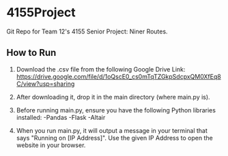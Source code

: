# 4155Project
Git Repo for Team 12's 4155 Senior Project: Niner Routes.
## How to Run
1. Download the .csv file from the following Google Drive Link:
https://drive.google.com/file/d/1oQscE0_cs0mTqTZGkpSdcpxQM0XfEq8C/view?usp=sharing

2. After downloading it, drop it in the main directory (where main.py is).

3. Before running main.py, ensure you have the following Python libraries installed:
  -Pandas
  -Flask
  -Altair
  
4. When you run main.py, it will output a message in your terminal that says "Running on [IP Address]". Use the given IP Address to open the website in your browser.
